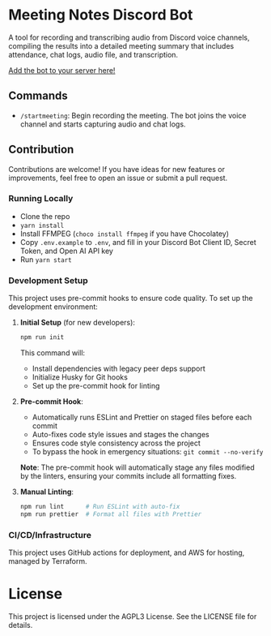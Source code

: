 # Meeting Notes Discord Bot

A tool for recording and transcribing audio from Discord voice channels, compiling the results into a detailed meeting summary that includes attendance, chat logs, audio file, and transcription.

[Add the bot to your server here!](https://discord.com/oauth2/authorize?client_id=1278729036528619633)

## Commands

- `/startmeeting`: Begin recording the meeting. The bot joins the voice channel and starts capturing audio and chat logs.

## Contribution

Contributions are welcome! If you have ideas for new features or improvements, feel free to open an issue or submit a pull request.

### Running Locally

- Clone the repo
- `yarn install`
- Install FFMPEG (`choco install ffmpeg` if you have Chocolatey)
- Copy `.env.example` to `.env`, and fill in your Discord Bot Client ID, Secret Token, and Open AI API key
- Run `yarn start`

### Development Setup

This project uses pre-commit hooks to ensure code quality. To set up the development environment:

1. **Initial Setup** (for new developers):

   ```bash
   npm run init
   ```

   This command will:

   - Install dependencies with legacy peer deps support
   - Initialize Husky for Git hooks
   - Set up the pre-commit hook for linting

2. **Pre-commit Hook**:

   - Automatically runs ESLint and Prettier on staged files before each commit
   - Auto-fixes code style issues and stages the changes
   - Ensures code style consistency across the project
   - To bypass the hook in emergency situations: `git commit --no-verify`

   **Note**: The pre-commit hook will automatically stage any files modified by the linters, ensuring your commits include all formatting fixes.

3. **Manual Linting**:
   ```bash
   npm run lint      # Run ESLint with auto-fix
   npm run prettier  # Format all files with Prettier
   ```

### CI/CD/Infrastructure

This project uses GitHub actions for deployment, and AWS for hosting, managed by Terraform.

# License

This project is licensed under the AGPL3 License. See the LICENSE file for details.
